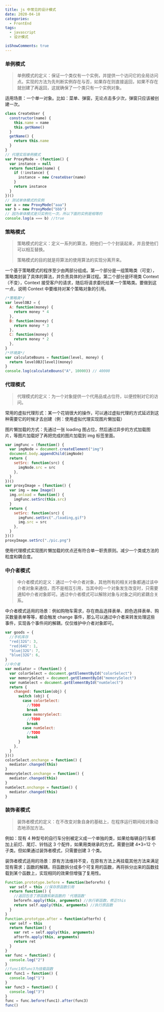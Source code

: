 ```yaml
---
title: js 中常见的设计模式
date: 2020-04-18
categories:
  - FrontEnd
tags:
  - javascript
  - 设计模式

isShowComments: true
---
```


### 单例模式

> 单例模式的定义：保证一个类仅有一个实例，并提供一个访问它的全局访问点。实现的方法为先判断实例存在与否，如果存在则直接返回，如果不存在就创建了再返回，这就确保了一个类只有一个实例对象。

适用场景：一个单一对象。比如：菜单、弹窗，无论点击多少次，弹窗只应该被创建一次。

```js
class CreateUser {
  constructor(name) {
    this.name = name
    this.getName()
  }
  getName() {
    return this.name
  }
}
// 代理实现单例模式
var ProxyMode = (function() {
  var instance = null
  return function(name) {
    if (!instance) {
      instance = new CreateUser(name)
    }
    return instance
  }
})()
// 测试单体模式的实例
var a = new ProxyMode("aaa")
var b = new ProxyMode("bbb")
// 因为单体模式是只实例化一次，所以下面的实例是相等的
console.log(a === b) //true
```

### 策略模式

> 策略模式的定义：定义一系列的算法，把他们一个个封装起来，并且使他们可以相互替换。
>
> 策略模式的目的就是将算法的使用算法的实现分离开来。

一个基于策略模式的程序至少由两部分组成。第一个部分是一组策略类（可变），策略类封装了具体的算法，并负责具体的计算过程。第二个部分是环境类 Context（不变），Context 接受客户的请求，随后将请求委托给某一个策略类。要做到这一点，说明 Context 中要维持对某个策略对象的引用。

```js
/*策略类*/
var levelOBJ = {
  A: function(money) {
    return money * 4
  },
  B: function(money) {
    return money * 3
  },
  C: function(money) {
    return money * 2
  },
}
/*环境类*/
var calculateBouns = function(level, money) {
  return levelOBJ[level](money)
}
console.log(calculateBouns("A", 10000)) // 40000
```

### 代理模式

> 代理模式的定义：为一个对象提供一个代用品或占位符，以便控制对它的访问。

常用的虚拟代理形式：某一个花销很大的操作，可以通过虚拟代理的方式延迟到这种需要它的时候才去创建（例：使用虚拟代理实现图片懒加载）

图片懒加载的方式：先通过一张 loading 图占位，然后通过异步的方式加载图片，等图片加载好了再把完成的图片加载到 img 标签里面。

```js
var imgFunc = (function() {
  var imgNode = document.createElement("img")
  document.body.appendChild(imgNode)
  return {
    setSrc: function(src) {
      imgNode.src = src
    },
  }
})()
var proxyImage = (function() {
  var img = new Image()
  img.onload = function() {
    imgFunc.setSrc(this.src)
  }
  return {
    setSrc: function(src) {
      imgFunc.setSrc("./loading,gif")
      img.src = src
    },
  }
})()
proxyImage.setSrc("./pic.png")
```

使用代理模式实现图片懒加载的优点还有符合单一职责原则。减少一个类或方法的粒度和耦合度。

### 中介者模式

> 中介者模式的定义：通过一个中介者对象，其他所有的相关对象都通过该中介者对象来通信，而不是相互引用，当其中的一个对象发生改变时，只需要通知中介者对象即可。通过中介者模式可以解除对象与对象之间的紧耦合关系。

中介者模式适用的场景：例如购物车需求，存在商品选择表单、颜色选择表单、购买数量表单等等，都会触发 change 事件，那么可以通过中介者来转发处理这些事件，实现各个事件间的解耦，仅仅维护中介者对象即可。

```js
var goods = {
  //手机库存
  "red|32G": 3,
  "red|64G": 1,
  "blue|32G": 7,
  "blue|32G": 6,
}
//中介者
var mediator = (function() {
  var colorSelect = document.getElementById("colorSelect")
  var memorySelect = document.getElementById("memorySelect")
  var numSelect = document.getElementById("numSelect")
  return {
    changed: function(obj) {
      switch (obj) {
        case colorSelect:
          //TODO
          break
        case memorySelect:
          //TODO
          break
        case numSelect:
          //TODO
          break
      }
    },
  }
})()
colorSelect.onchange = function() {
  mediator.changed(this)
}
memorySelect.onchange = function() {
  mediator.changed(this)
}
numSelect.onchange = function() {
  mediator.changed(this)
}
```

### 装饰者模式

> 装饰者模式的定义：在不改变对象自身的基础上，在程序运行期间给对象动态地添加方法。

例如：现有 4 种型号的自行车分别被定义成一个单独的类，如果给每辆自行车都加上前灯、尾灯、铃铛这 3 个配件，如果用类继承的方式，需要创建 4\*3=12 个子类。但如果通过装饰者模式，只需要创建 3 个类。

装饰者模式适用的场景：原有方法维持不变，在原有方法上再挂载其他方法来满足现有需求；函数的解耦，将函数拆分成多个可复用的函数，再将拆分出来的函数挂载到某个函数上，实现相同的效果但增强了复用性。

```js
Function.prototype.before = function(beforefn) {
  var self = this //保存原函数引用
  return function() {
    //返回包含了原函数和新函数的 '代理函数'
    beforefn.apply(this, arguments) //执行新函数，修正this
    return self.apply(this, arguments) //执行原函数
  }
}
Function.prototype.after = function(afterfn) {
  var self = this
  return function() {
    var ret = self.apply(this, arguments)
    afterfn.apply(this, arguments)
    return ret
  }
}
var func = function() {
  console.log("2")
}
//func1和func3为挂载函数
var func1 = function() {
  console.log("1")
}
var func3 = function() {
  console.log("3")
}
func = func.before(func1).after(func3)
func()
```
